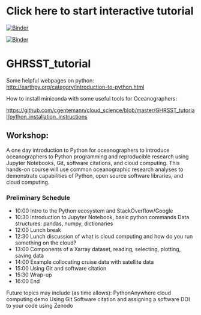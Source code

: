 
# Click here to start interactive tutorial

[![Binder](https://binder.pangeo.io/badge_logo.svg)](https://binder.pangeo.io/v2/gh/cgentemann/cloud_science/master)

[![Binder](https://mybinder.org/badge_logo.svg)](https://mybinder.org/v2/gh/cgentemann/cloud_science/master)

# GHRSST_tutorial

Some helpful webpages on python:
http://earthpy.org/category/introduction-to-python.html

How to install miniconda with some useful tools for Oceanographers:

https://github.com/cgentemann/cloud_science/blob/master/GHRSST_tutorial/python_installation_instructions

## Workshop:
A one day introduction to Python for oceanographers to introduce oceanographers to Python programming and reproducible research using Jupyter Notebooks, Git, software citations, and cloud computing.  This hands-on course will use common oceanographic research analyses to demonstrate capabilities of Python, open source software libraries, and cloud computing.
 
### Preliminary Schedule
- 10:00 Intro to the Python ecosystem and StackOverflow/Google 
- 10:30 Introduction to Jupyter Notebook, basic python commands
	Data structures: pandas, numpy, dictionaries
- 12:00 Lunch break
- 12:30 Lunch discussion of what is cloud computing and how do you run something on the cloud?
- 13:00 Components of a Xarray dataset, reading, selecting, plotting, saving data 
- 14:00 Example collocating cruise data with satellite data
- 15:00 Using Git and software citation
- 15:30 Wrap-up 
- 16:00 End


Future topics may include (as time allows):
PythonAnywhere cloud computing demo
Using Git
Software citation and assigning a software DOI to your code using Zenodo

